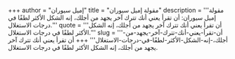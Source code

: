 +++
author = "إميل سيوران"
title = "مقولة إميل سيوران"
description = '''مقولة إميل سيوران: أن تقرأ يعني أنك تترك آخر يجهد من أجلك، إنه الشكل الأكثر لطفًا في درجات الاستغلال.'''
quote = '''أن تقرأ يعني أنك تترك آخر يجهد من أجلك، إنه الشكل الأكثر لطفًا في درجات الاستغلال.'''
slug = '''أن-تقرأ-يعني-أنك-تترك-آخر-يجهد-من-أجلك،-إنه-الشكل-الأكثر-لطفًا-في-درجات-الاستغلال'''
+++
أن تقرأ يعني أنك تترك آخر يجهد من أجلك، إنه الشكل الأكثر لطفًا في درجات الاستغلال.
